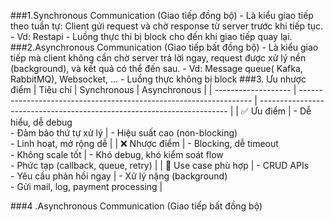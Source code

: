 ###1.Synchronous Communication (Giao tiếp đồng bộ)
    - Là kiểu giao tiếp theo tuần tự: Client gửi request và chờ response
    từ server trước khi tiếp tục.
    - Vd: Restapi
    - Luồng thực thi bị block cho đến  khi giao tiếp quay lại.
###2.Asynchronous Communication (Giao tiếp bất đồng bộ)
    - Là kiểu giao tiếp mà client không cần chờ server trả lời ngay, request được xử lý
    nền (background), và kết quả có thể đến sau.
    - Vd: Message queue( Kafka, RabbitMQ), Websocket, ...
    - Luồng thực không bị block
###3. Ưu nhược điểm
| Tiêu chí            | Synchronous                                                        | Asynchronous                                                           |
| ------------------- | ------------------------------------------------------------------ | ---------------------------------------------------------------------- |
| ✅ Ưu điểm           | - Dễ hiểu, dễ debug                    <br> - Đảm bảo thứ tự xử lý | - Hiệu suất cao (non-blocking)<br>- Linh hoạt, mở rộng dễ              |
| ❌ Nhược điểm        | - Blocking, dễ timeout<br>- Không scale tốt                        | - Khó debug, khó kiểm soát flow<br>- Phức tạp (callback, queue, retry) |
| 🔧 Use case phù hợp | - CRUD APIs<br>- Yêu cầu phản hồi ngay                             | - Xử lý nặng (background)<br>- Gửi mail, log, payment processing       |

###4 .Asynchronous Communication (Giao tiếp bất đồng bộ)
    

